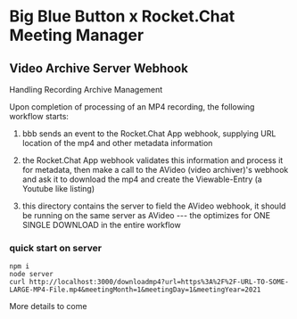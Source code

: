 # Big Blue Button x Rocket.Chat Meeting Manager 

## Video Archive Server Webhook

Handling Recording Archive Management

Upon completion of processing of an MP4 recording, the following workflow starts:

1)  bbb sends an event to the Rocket.Chat App webhook, supplying URL location of the mp4 and other metadata information

2)  the Rocket.Chat App webhook validates this information and process it for metadata, then make a call to the AVideo (video archiver)'s webhook and ask it to download the mp4 and create the Viewable-Entry (a Youtube like listing)

3)  this directory contains the server to field the AVideo webhook, it should be running on the same server as AVideo   ---   the optimizes  for ONE SINGLE DOWNLOAD in the entire workflow



### quick start on server

```
npm i
node server
curl http://localhost:3000/downloadmp4?url=https%3A%2F%2F-URL-TO-SOME-LARGE-MP4-File.mp4&meetingMonth=1&meetingDay=1&meetingYear=2021
```

More details to come
